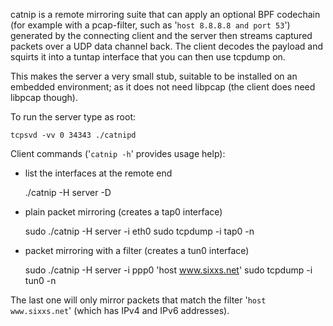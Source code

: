 catnip is a remote mirroring suite that can apply an optional BPF codechain (for example with a pcap-filter, such as '`host 8.8.8.8 and port 53`') generated by the connecting client and the server then streams captured packets over a UDP data channel back.  The client decodes the payload and squirts it into a tuntap interface that you can then use tcpdump on.

This makes the server a very small stub, suitable to be installed on an embedded environment; as it does not need libpcap (the client does need libpcap though).

To run the server type as root:

    tcpsvd -vv 0 34343 ./catnipd

Client commands ('`catnip -h`' provides usage help):

 * list the interfaces at the remote end

    ./catnip -H server -D

 * plain packet mirroring (creates a tap0 interface)

    sudo ./catnip -H server -i eth0
    sudo tcpdump -i tap0 -n

 * packet mirroring with a filter (creates a tun0 interface)

    sudo ./catnip -H server -i ppp0 'host www.sixxs.net'
    sudo tcpdump -i tun0 -n

The last one will only mirror packets that match the filter '`host www.sixxs.net`' (which has IPv4 and IPv6 addresses).
